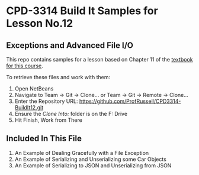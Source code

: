 # CPD-3314 Build It Samples for Lesson No.12
## Exceptions and Advanced File I/O

This repo contains samples for a lesson based on Chapter 11 of the [textbook for this course](http://www.pearsonhighered.com/educator/product/Starting-Out-with-Java-From-Control-Structures-through-Objects-5E/9780132855839.page).

To retrieve these files and work with them:

1. Open NetBeans
2. Navigate to Team -> Git -> Clone... or Team -> Git -> Remote -> Clone...
3. Enter the Repository URL: https://github.com/ProfRussell/CPD3314-BuildIt12.git
4. Ensure the *Clone Into:* folder is on the F: Drive
5. Hit Finish, Work from There

## Included In This File

1. An Example of Dealing Gracefully with a File Exception
2. An Example of Serializing and Unserializing some Car Objects
3. An Example of Serializing to JSON and Unserializing from JSON
